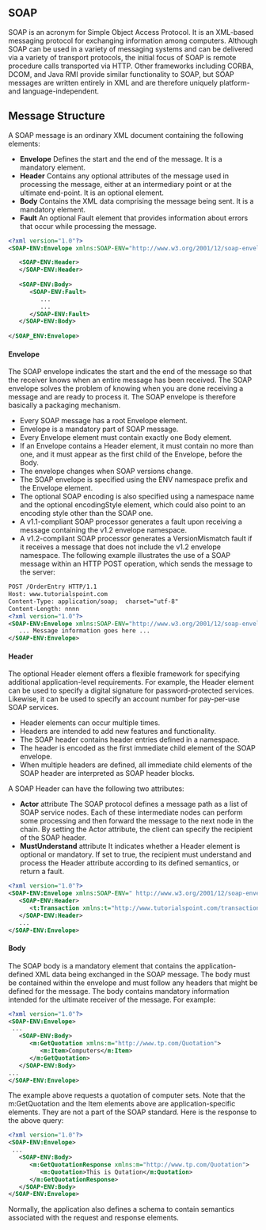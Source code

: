 ## SOAP
SOAP is an acronym for Simple Object Access Protocol. It is an XML-based messaging protocol for exchanging information among computers. Although SOAP can be used in a variety of messaging systems and can be delivered via a variety of transport protocols, the initial focus of SOAP is remote procedure calls transported via HTTP. Other frameworks including CORBA, DCOM, and Java RMI provide similar functionality to SOAP, but SOAP messages are written entirely in XML and are therefore uniquely platform- and language-independent.

## Message Structure
A SOAP message is an ordinary XML document containing the following elements:
- **Envelope** Defines the start and the end of the message. It is a mandatory element.
- **Header** Contains any optional attributes of the message used in processing the message, either at an intermediary point or at the ultimate end-point. It is an optional element.
- **Body** Contains the XML data comprising the message being sent. It is a mandatory element.
- **Fault** An optional Fault element that provides information about errors that occur while processing the message.
```xml
<?xml version="1.0"?>
<SOAP-ENV:Envelope xmlns:SOAP-ENV="http://www.w3.org/2001/12/soap-envelope" SOAP-ENV:encodingStyle="http://www.w3.org/2001/12/soap-encoding">

   <SOAP-ENV:Header>
   </SOAP-ENV:Header>
   
   <SOAP-ENV:Body>
      <SOAP-ENV:Fault>
         ...
         ...
      </SOAP-ENV:Fault>
   </SOAP-ENV:Body>
   
</SOAP_ENV:Envelope>
```

#### Envelope
The SOAP envelope indicates the start and the end of the message so that the receiver knows when an entire message has been received. The SOAP envelope solves the problem of knowing when you are done receiving a message and are ready to process it. The SOAP envelope is therefore basically a packaging mechanism.
- Every SOAP message has a root Envelope element.
- Envelope is a mandatory part of SOAP message.
- Every Envelope element must contain exactly one Body element.
- If an Envelope contains a Header element, it must contain no more than one, and it must appear as the first child of the Envelope, before the Body.
- The envelope changes when SOAP versions change.
- The SOAP envelope is specified using the ENV namespace prefix and the Envelope element.
- The optional SOAP encoding is also specified using a namespace name and the optional encodingStyle element, which could also point to an encoding style other than the SOAP one.
- A v1.1-compliant SOAP processor generates a fault upon receiving a message containing the v1.2 envelope namespace.
- A v1.2-compliant SOAP processor generates a VersionMismatch fault if it receives a message that does not include the v1.2 envelope namespace.
The following example illustrates the use of a SOAP message within an HTTP POST operation, which sends the message to the server:
```xml
POST /OrderEntry HTTP/1.1
Host: www.tutorialspoint.com
Content-Type: application/soap;  charset="utf-8"
Content-Length: nnnn
<?xml version="1.0"?>
<SOAP-ENV:Envelope xmlns:SOAP-ENV="http://www.w3.org/2001/12/soap-envelope" SOAP-ENV:encodingStyle=" http://www.w3.org/2001/12/soap-encoding">
   ... Message information goes here ...
</SOAP-ENV:Envelope>
```

#### Header
The optional Header element offers a flexible framework for specifying additional application-level requirements. For example, the Header element can be used to specify a digital signature for password-protected services. Likewise, it can be used to specify an account number for pay-per-use SOAP services.
- Header elements can occur multiple times.
- Headers are intended to add new features and functionality.
- The SOAP header contains header entries defined in a namespace.
- The header is encoded as the first immediate child element of the SOAP envelope.
- When multiple headers are defined, all immediate child elements of the SOAP header are interpreted as SOAP header blocks.

A SOAP Header can have the following two attributes:
- **Actor** attribute
The SOAP protocol defines a message path as a list of SOAP service nodes. Each of these intermediate nodes can perform some processing and then forward the message to the next node in the chain. By setting the Actor attribute, the client can specify the recipient of the SOAP header.
- **MustUnderstand** attribute
It indicates whether a Header element is optional or mandatory. If set to true, the recipient must understand and process the Header attribute according to its defined semantics, or return a fault.
```xml
<?xml version="1.0"?>
<SOAP-ENV:Envelope xmlns:SOAP-ENV=" http://www.w3.org/2001/12/soap-envelope" SOAP-ENV:encodingStyle=" http://www.w3.org/2001/12/soap-encoding">
   <SOAP-ENV:Header>
      <t:Transaction xmlns:t="http://www.tutorialspoint.com/transaction/" SOAP-ENV:mustUnderstand="true">5</t:Transaction>
   </SOAP-ENV:Header>
   ...
</SOAP-ENV:Envelope>
```

#### Body
The SOAP body is a mandatory element that contains the application-defined XML data being exchanged in the SOAP message. The body must be contained within the envelope and must follow any headers that might be defined for the message.
The body contains mandatory information intended for the ultimate receiver of the message. For example:
```xml
<?xml version="1.0"?>
<SOAP-ENV:Envelope>
 ...
   <SOAP-ENV:Body>
      <m:GetQuotation xmlns:m="http://www.tp.com/Quotation">
         <m:Item>Computers</m:Item>
      </m:GetQuotation>
   </SOAP-ENV:Body>
...
</SOAP-ENV:Envelope>
```
The example above requests a quotation of computer sets. Note that the m:GetQuotation and the Item elements above are application-specific elements. They are not a part of the SOAP standard. Here is the response to the above query:
```xml
<?xml version="1.0"?>
<SOAP-ENV:Envelope>
 ...
   <SOAP-ENV:Body>
      <m:GetQuotationResponse xmlns:m="http://www.tp.com/Quotation">
         <m:Quotation>This is Qutation</m:Quotation>
      </m:GetQuotationResponse>
   </SOAP-ENV:Body>
</SOAP-ENV:Envelope>
```
Normally, the application also defines a schema to contain semantics associated with the request and response elements.
